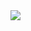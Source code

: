 
<a href="https://github.com/kanno0725/github-readme-stats">
  <img align="left" src="https://github-readme-stats.vercel.app/api/top-langs/?username=kanno0725" />
</a>

<!--
**kanno0725/kanno0725** is a ✨ _special_ ✨ repository because its `README.md` (this file) appears on your GitHub profile.

Here are some ideas to get you started:

- 🔭 I’m currently working on ...
- 🌱 I’m currently learning ...
- 👯 I’m looking to collaborate on ...
- 🤔 I’m looking for help with ...
- 💬 Ask me about ...
- 📫 How to reach me: ...
- 😄 Pronouns: ...
- ⚡ Fun fact: ...
-->
